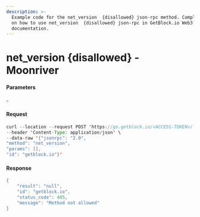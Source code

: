 ```yaml
---
description: >-
  Example code for the net_version  {disallowed} json-rpc method. Сomplete guide
  on how to use net_version  {disallowed} json-rpc in GetBlock.io Web3
  documentation.
---
```


# net\_version {disallowed} - Moonriver

#### Parameters

\-

#### Request

```java
curl --location --request POST 'https://go.getblock.io/<ACCESS-TOKEN>/' \
--header 'Content-Type: application/json' \
--data-raw '{"jsonrpc": "2.0",
"method": "net_version",
"params": [],
"id": "getblock.io"}'
```

#### Response

```java
{
    "result": "null",
    "id": "getblock.io",
    "status_code": 405,
    "message": "Method not allowed"
}
```
